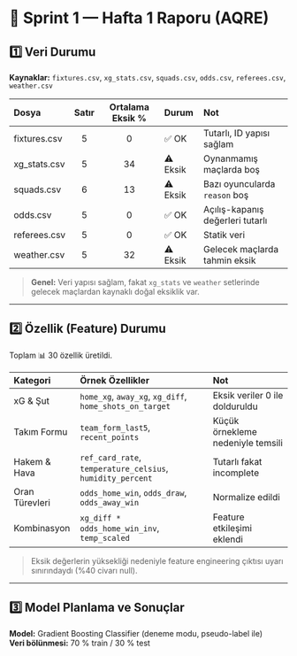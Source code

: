 ﻿---
report_id: S1W1
model_version: v1.1.0
data_cutoff: 2025-10-06
generated_by: AQRE Orchestrator
---

# 🧭 Sprint 1 — Hafta 1 Raporu (AQRE)

## 1️⃣ Veri Durumu
**Kaynaklar:** `fixtures.csv`, `xg_stats.csv`, `squads.csv`, `odds.csv`, `referees.csv`, `weather.csv`

| Dosya | Satır | Ortalama Eksik % | Durum | Not |
|:--|:--:|:--:|:--|:--|
| fixtures.csv | 5 | 0 |✅ OK| Tutarlı, ID yapısı sağlam |
| xg_stats.csv | 5 | 34 |⚠️ Eksik| Oynanmamış maçlarda boş |
| squads.csv | 6 | 13 |⚠️ Eksik| Bazı oyuncularda `reason` boş |
| odds.csv | 5 | 0 |✅ OK| Açılış-kapanış değerleri tutarlı |
| referees.csv | 5 | 0 |✅ OK| Statik veri |
| weather.csv | 5 | 32 |⚠️ Eksik| Gelecek maçlarda tahmin eksik |

> **Genel:** Veri yapısı sağlam, fakat `xg_stats` ve `weather` setlerinde gelecek maçlardan kaynaklı doğal eksiklik var.

---

## 2️⃣ Özellik (Feature) Durumu
Toplam 📊 30 özellik üretildi.

| Kategori | Örnek Özellikler | Not |
|:--|:--|:--|
| xG & Şut | `home_xg`, `away_xg`, `xg_diff`, `home_shots_on_target` | Eksik veriler 0 ile dolduruldu |
| Takım Formu | `team_form_last5`, `recent_points` | Küçük örnekleme nedeniyle temsili |
| Hakem & Hava | `ref_card_rate`, `temperature_celsius`, `humidity_percent` | Tutarlı fakat incomplete |
| Oran Türevleri | `odds_home_win`, `odds_draw`, `odds_away_win` | Normalize edildi |
| Kombinasyon | `xg_diff * odds_home_win_inv`, `temp_scaled` | Feature etkileşimi eklendi |

> Eksik değerlerin yüksekliği nedeniyle feature engineering çıktısı uyarı sınırındaydı (%40 civarı null).

---

## 3️⃣ Model Planlama ve Sonuçlar
**Model:** Gradient Boosting Classifier (deneme modu, pseudo-label ile)  
**Veri bölünmesi:** 70 % train / 30 % test  
